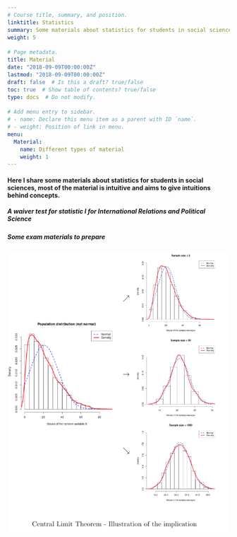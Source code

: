 ```yaml
---
# Course title, summary, and position.
linktitle: Statistics
summary: Some materials about statistics for students in social sciences
weight: 5

# Page metadata.
title: Material
date: "2018-09-09T00:00:00Z"
lastmod: "2018-09-09T00:00:00Z"
draft: false  # Is this a draft? true/false
toc: true  # Show table of contents? true/false
type: docs  # Do not modify.

# Add menu entry to sidebar.
# - name: Declare this menu item as a parent with ID `name`.
# - weight: Position of link in menu.
menu:
  Material:
    name: Different types of material
    weight: 1
---
```


#### Here I share some materials about statistics for students in social sciences, most of the material is intuitive and aims to give intuitions behind concepts.


##### A waiver test for statistic I for International Relations and Political Science


##### Some exam materials to prepare 

<div style="text-align: center;">

![CLT Illustration](./CLT_illustration.png)

</div>
